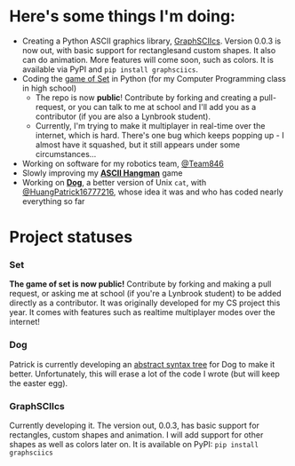 # Here's some things I'm doing:
  - Creating a Python ASCII graphics library, [GraphSCIIcs](https://github.com/apawate/graphsciics). Version 0.0.3 is now out, with basic support for rectanglesand custom shapes. It also can do animation. More features will come soon, such as colors. It is available via PyPI and `pip install graphsciics`.
  - Coding the [game of Set](https://github.com/apawate/Python3-Set-Game-2021) in Python (for my Computer Programming class in high school)
    - The repo is now **public**! Contribute by forking and creating a pull-request, or you can talk to me at school and I'll add you as a contributor (if you are also a Lynbrook student). 
    - Currently, I'm trying to make it multiplayer in real-time over the internet, which is hard. There's one bug which keeps popping up - I almost have it squashed, but it still appears under some circumstances...
  - Working on software for my robotics team, [@Team846](https://github.com/Team846) 
  - Slowly improving my [**ASCII Hangman**](https://github.com/apawate/ascii-hangman) game
  - Working on [**Dog**](https://github.com/HuangPatrick16777216/dog), a better version of Unix `cat`, with [@HuangPatrick16777216](https://github.com/HuangPatrick16777216), whose idea it was and who has coded nearly everything so far


# Project statuses

### Set

**The game of set is now public!** Contribute by forking and making a pull request, or asking me at school (if you're a Lynbrook student) to be added directly as a contributor. It was originally developed for my CS project this year. It comes with features such as realtime multiplayer modes over the internet!

### Dog

Patrick is currently developing an [abstract syntax tree](https://github.com/HuangPatrick16777216/python-east) for Dog to make it better. Unfortunately, this will erase a lot of the code I wrote (but will keep the easter egg).


### GraphSCIIcs

Currently developing it. The version out, 0.0.3, has basic support for rectangles, custom shapes and animation. I will add support for other shapes as well as colors later on. It is available on PyPI: `pip install graphsciics`
